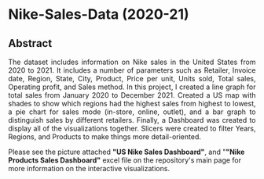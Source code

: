 # Nike-Sales-Data (2020-21)

## Abstract
<p align="justify">
The dataset includes information on Nike sales in the United States from 2020 to 2021. It includes a number of parameters such as Retailer, Invoice date, Region, State, City, Product, Price per unit, Units sold, Total sales, Operating profit, and Sales method.
In this project, I created a line graph for total sales from January 2020 to December 2021. Created a US map with shades to show which regions had the highest sales from highest to lowest, a pie chart for sales mode (in-store, online, outlet), and a bar graph to distinguish sales by different retailers. Finally, a Dashboard was created to display all of the visualizations together. Slicers were created to filter Years, Regions, and Products to make things more detail-oriented.

Please see the picture attached <b>"US Nike Sales Dashboard"</b>, and "<b>"Nike Products Sales Dashboard"</b> excel file on the repository's main page for more information on the interactive visualizations.
</p>
